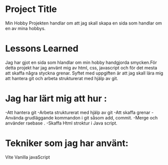 # Project Title
Min Hobby
Projekten handlar om att jag skall skapa en sida som handlar om en av mina hobbys.

# Lessons Learned
Jag har gjot en sida som hlandlar om min hobby handgjorda smycken.För detta projekt har jag använt mig av html, css, javascript och för det mesta att skaffa några styckna grenar.
Syftet med uppgiften är att jag skall lära mig att hantera git och arbeta strukturerat med hjälp av git.

# Jag har lärt mig att hur :
-Att hantera git
-Arbeta strukturerat med hjälp av git
-Att skaffa grenar
-Använda grudläggande kommandon i git såsom add, commit.
-Merge och använder raebase .
-Skaffa Html stroktur i Java script.

# Tekniker som jag har använt:
Vite
Vanilla javaScript

